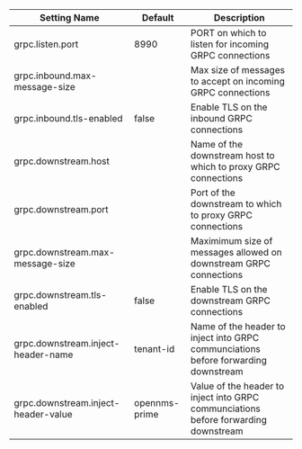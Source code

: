 
| Setting Name | Default | Description |
| ------------ | ------- | ----------- |
| grpc.listen.port | 8990 | PORT on which to listen for incoming GRPC connections |
| grpc.inbound.max-message-size | | Max size of messages to accept on incoming GRPC connections |
| grpc.inbound.tls-enabled | false | Enable TLS on the inbound GRPC connections |
| grpc.downstream.host | | Name of the downstream host to which to proxy GRPC connections |
| grpc.downstream.port | | Port of the downstream to which to proxy GRPC connections |
| grpc.downstream.max-message-size | | Maximimum size of messages allowed on downstream GRPC connections |
| grpc.downstream.tls-enabled | false | Enable TLS on the downstream GRPC connections |
| grpc.downstream.inject-header-name | tenant-id | Name of the header to inject into GRPC communciations before forwarding downstream |
| grpc.downstream.inject-header-value | opennms-prime | Value of the header to inject into GRPC communciations before forwarding downstream |
